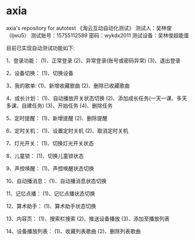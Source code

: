 # axia
axia's repository
for autotest
《淘云互动自动化测试》
测试人：吴林俊（ljwu5）
测试账号：15755112589   密码：wykdx2011
测试设备：吴林俊超能蛋

目前已实现自动测试功能如下:

1、登录功能：
    (1)、正常登录
    (2)、异常登录(账号或密码异常)
    (3)、退出登录

2、设备切换：
    (1)、切换设备

3、我的歌单:
    (1)、新增收藏歌曲
    (2)、删除已收藏歌曲

4、成长计划：
    (1)、自动播放开关状态切换
    (2)、添加成长任务(一天一课、多天多课、自建任务)
    (3)、开始任务
    (4)、删除任务

5、定时提醒：
    (1)、新增提醒
    (2)、删除提醒

6、定时关机：
    (1)、设置定时关机
    (2)、取消定时关机

7、灯光开关：
    (1)、切换灯光开关状态

8、儿童锁：
    (1)、切换儿童锁状态

9、声控唤醒：
    (1)、声控唤醒状态切换

10、自动播消息：
    (1)、自动播消息状态切换

11、记忆点播：
    (1)、记忆点播状态切换

12、算术助手：
    (1)、算术助手状态切换

13、内容页：
    (1)、搜索栏搜索
    (2)、推送设备播放
    (3)、添加至播放列表

14、设备播放列表：
    (1)、收藏列表歌曲
    (2)、删除列表歌曲



